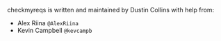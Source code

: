 checkmyreqs is written and maintained by Dustin Collins with help from:

* Alex Riina `@AlexRiina`
* Kevin Campbell `@kevcampb`

